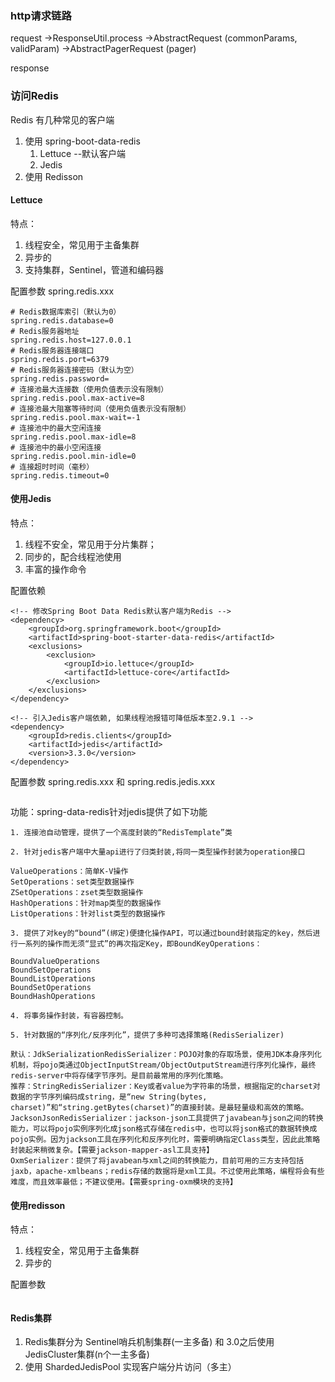 
### http请求链路
request
    ->ResponseUtil.process
        ->AbstractRequest (commonParams, validParam)
        ->AbstractPagerRequest (pager)

response


### 访问Redis
Redis 有几种常见的客户端
1. 使用 spring-boot-data-redis
   1. Lettuce --默认客户端
   2. Jedis
2. 使用 Redisson

#### Lettuce
特点：
1. 线程安全，常见用于主备集群
2. 异步的
3. 支持集群，Sentinel，管道和编码器

配置参数 spring.redis.xxx
```
# Redis数据库索引（默认为0）
spring.redis.database=0
# Redis服务器地址
spring.redis.host=127.0.0.1
# Redis服务器连接端口
spring.redis.port=6379
# Redis服务器连接密码（默认为空）
spring.redis.password=
# 连接池最大连接数（使用负值表示没有限制）
spring.redis.pool.max-active=8
# 连接池最大阻塞等待时间（使用负值表示没有限制）
spring.redis.pool.max-wait=-1
# 连接池中的最大空闲连接
spring.redis.pool.max-idle=8
# 连接池中的最小空闲连接
spring.redis.pool.min-idle=0
# 连接超时时间（毫秒）
spring.redis.timeout=0  
```


#### 使用Jedis
特点：
1. 线程不安全，常见用于分片集群；
2. 同步的，配合线程池使用
3. 丰富的操作命令

配置依赖
```
<!-- 修改Spring Boot Data Redis默认客户端为Redis -->
<dependency>
    <groupId>org.springframework.boot</groupId>
    <artifactId>spring-boot-starter-data-redis</artifactId>
    <exclusions>
        <exclusion>
            <groupId>io.lettuce</groupId>
            <artifactId>lettuce-core</artifactId>
        </exclusion>
    </exclusions>
</dependency>

<!-- 引入Jedis客户端依赖, 如果线程池报错可降低版本至2.9.1 -->
<dependency>
    <groupId>redis.clients</groupId>
    <artifactId>jedis</artifactId>
    <version>3.3.0</version>
</dependency>
```

配置参数 spring.redis.xxx 和 spring.redis.jedis.xxx
```
```

功能：spring-data-redis针对jedis提供了如下功能
```
1. 连接池自动管理，提供了一个高度封装的“RedisTemplate”类

2. 针对jedis客户端中大量api进行了归类封装,将同一类型操作封装为operation接口

ValueOperations：简单K-V操作
SetOperations：set类型数据操作
ZSetOperations：zset类型数据操作
HashOperations：针对map类型的数据操作
ListOperations：针对list类型的数据操作

3. 提供了对key的“bound”(绑定)便捷化操作API，可以通过bound封装指定的key，然后进行一系列的操作而无须“显式”的再次指定Key，即BoundKeyOperations：

BoundValueOperations
BoundSetOperations
BoundListOperations
BoundSetOperations
BoundHashOperations

4. 将事务操作封装，有容器控制。

5. 针对数据的“序列化/反序列化”，提供了多种可选择策略(RedisSerializer)

默认：JdkSerializationRedisSerializer：POJO对象的存取场景，使用JDK本身序列化机制，将pojo类通过ObjectInputStream/ObjectOutputStream进行序列化操作，最终redis-server中将存储字节序列。是目前最常用的序列化策略。
推荐：StringRedisSerializer：Key或者value为字符串的场景，根据指定的charset对数据的字节序列编码成string，是“new String(bytes, charset)”和“string.getBytes(charset)”的直接封装。是最轻量级和高效的策略。
JacksonJsonRedisSerializer：jackson-json工具提供了javabean与json之间的转换能力，可以将pojo实例序列化成json格式存储在redis中，也可以将json格式的数据转换成pojo实例。因为jackson工具在序列化和反序列化时，需要明确指定Class类型，因此此策略封装起来稍微复杂。【需要jackson-mapper-asl工具支持】
OxmSerializer：提供了将javabean与xml之间的转换能力，目前可用的三方支持包括jaxb，apache-xmlbeans；redis存储的数据将是xml工具。不过使用此策略，编程将会有些难度，而且效率最低；不建议使用。【需要spring-oxm模块的支持】
```

#### 使用redisson
特点：
1. 线程安全，常见用于主备集群
2. 异步的

配置参数
```
```

#### Redis集群
1. Redis集群分为 Sentinel哨兵机制集群(一主多备) 和 3.0之后使用JedisCluster集群(n个一主多备)
2. 使用 ShardedJedisPool 实现客户端分片访问（多主）
